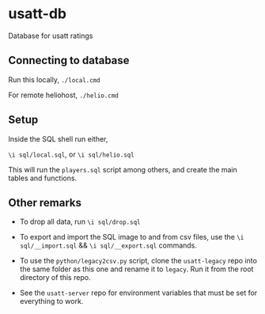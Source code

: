# usatt-db

Database for usatt ratings

## Connecting to database

Run this locally,
`./local.cmd`

For remote heliohost,
`./helio.cmd`

## Setup

Inside the SQL shell run either,

`\i sql/local.sql`, or `\i sql/helio.sql`

This will run the `players.sql` script among others, and create the main tables and functions.

## Other remarks

- To drop all data, run `\i sql/drop.sql`

- To export and import the SQL image to and from csv files, use the `\i sql/__import.sql` && `\i sql/__export.sql` commands.

- To use the `python/legacy2csv.py` script, clone the `usatt-legacy` repo into the same folder as this one and rename it to `legacy`.  Run it from the root directory of this repo.

- See the `usatt-server` repo for environment variables that must be set for everything to work.

